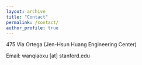 ```yaml
---
layout: archive
title: "Contact"
permalink: /contact/
author_profile: true
---
```


475 Via Ortega (Jen-Hsun Huang Engineering Center)

Email: wanqiaoxu [at] stanford.edu